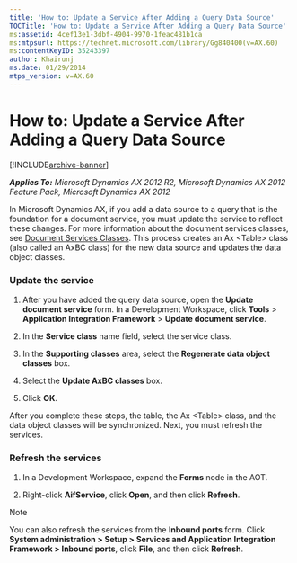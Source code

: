 ```yaml
---
title: 'How to: Update a Service After Adding a Query Data Source'
TOCTitle: 'How to: Update a Service After Adding a Query Data Source'
ms:assetid: 4cef13e1-3dbf-4904-9970-1feac481b1ca
ms:mtpsurl: https://technet.microsoft.com/library/Gg840400(v=AX.60)
ms:contentKeyID: 35243397
author: Khairunj
ms.date: 01/29/2014
mtps_version: v=AX.60
---
```


# How to: Update a Service After Adding a Query Data Source 


[!INCLUDE[archive-banner](includes/archive-banner.md)]


_**Applies To:** Microsoft Dynamics AX 2012 R2, Microsoft Dynamics AX 2012 Feature Pack, Microsoft Dynamics AX 2012_

In Microsoft Dynamics AX, if you add a data source to a query that is the foundation for a document service, you must update the service to reflect these changes. For more information about the document services classes, see [Document Services Classes](document-services-classes.md). This process creates an Ax \<Table\> class (also called an AxBC class) for the new data source and updates the data object classes.

### Update the service

1.  After you have added the query data source, open the **Update document service** form. In a Development Workspace, click **Tools** \> **Application Integration Framework** \> **Update document service**.

2.  In the **Service class** name field, select the service class.

3.  In the **Supporting classes** area, select the **Regenerate data object classes** box.

4.  Select the **Update AxBC classes** box.

5.  Click **OK**.

After you complete these steps, the table, the Ax \<Table\> class, and the data object classes will be synchronized. Next, you must refresh the services.

### Refresh the services

1.  In a Development Workspace, expand the **Forms** node in the AOT.

2.  Right-click **AifService**, click **Open**, and then click **Refresh**.


> [!NOTE]
> <P>You can also refresh the services from the <STRONG>Inbound ports</STRONG> form. Click <STRONG>System administration &gt; Setup &gt; Services and Application Integration Framework &gt; Inbound ports</STRONG>, click <STRONG>File</STRONG>, and then click <STRONG>Refresh</STRONG>.</P>


